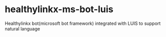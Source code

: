 # healthylinkx-ms-bot-luis
Healthylinkx bot(microsoft bot framework) integrated with LUIS to support natural language
